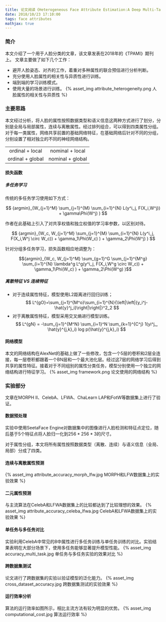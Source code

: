 ```yaml
---
title: 论文阅读《Heterogeneous Face Attribute Estimation:A Deep Multi-Task Learning Approach》
date: 2018/10/23 17:10:00
tags: face attributes
mathjax: true
---
```


### 简介
本文介绍了一个用于人脸分类的文章，该文章发表在2018年的《TPAMI》期刊上。
文章主要做了如下几个工作：
- 避开人脸姿态、对齐的工作，着重对多种属性的联合预估进行分析判断。
- 充分使用人脸属性的相关性与异质性进行训练。
- 端到端的学习训练模式。
- 使用大量的场景进行训练。
{% asset_img attribute_heterogeneity.png 人脸属性的相关性与异质性 %}

### 主要思路
本文经过分析，将人脸的属性按照数据类型和语义信息这两种方式进行了划分，分别是全局与局部属性，连续与离散属性。经过排列组合，可以得到四类属性分组。
对于每一类属性，网络共享前置的基础网络特征，在基础网络后针对不同的分组，分别设置了相对独立的不同的神经网络结构。

| | |
| :------: | :------: |
| ordinal + local | nominal + local |
| ordinal + global | nominal + global |

#### 损失函数
##### 多任务学习
传统的多任务学习使用如下方式：

$$
{argmin}_{W_{j=1}^M} \sum_{j=1}^{M} \sum_{i=1}^{N} L(y^i_j, F(X_i,W^j)) + \gamma\Phi(W^j) )
$$

作者在此基础上引入了对共享权值和独立权值的学习率参数，以区别对待。

$$
{argmin}_{W_c, W_{j=1}^M} \sum_{j=1}^{M} \sum_{i=1}^{N} 
L(y^i_j, F(X_i,W^j \circ W_c)) + \gamma_1\Phi(W_c) ) + \gamma_2\Phi(W^j) )
$$

针对分组多任务学习，损失函数相应地调整为：

$${argmin}_{W_c, W_{j=1}^M} \sum_{g=1}^G \sum_{j=1}^{M^g} \sum_{i=1}^{N} 
\lambda^g L^g(y^i_j, F(X_i,W^g \circ W_c)) + \gamma_1\Phi(W_c) ) + \gamma_2\Phi(W^g) )$$

##### 离散特征 VS 连续特征
- 对于连续属性特征，模型使用L2距离进行回归训练；
$$
L^{gO}=\sum_{j=1}^{M^o}\sum_{i=1}^{N}{\left|\left|{y_i^j-\hat{y}^j_i}\right|\right|}^2_2
$$
- 对于离散属性特征，模型采用交叉熵进行模型训练。
$$
L^{gN} = -\sum_{j=1}^{M^N} \sum_{i=1}^N \sum_{k=1}^{C^j} 1(yi^j_, \hat{y}^{j,k}_i) log p(\hat{y}^{j,k}_i)
$$

#### 网络模型
本文的网络结构在AlexNet的基础上做了一些修改，包含一个5层的卷积和2层全连接，每一层卷积都跟着一个BN层和一个最大池化层。经过这7层的网络学习后得到共享的属性特征。接着对于不同组别的属性分类任务，模型分别使用一个独立的网络结构进行特征学习。
{% asset_img framework.png 论文使用的网络结构 %}


### 实验部分
文章在MORPH II、CelebA、LFWA、ChaLearn LAP和FotW等数据集上进行了验证。

#### 数据预处理
实验中使用SeetaFace Engine对数据集中的图像进行人脸检测和特征点定位，随后基于5个特征点将人脸归一化到$256 \ast 256 \ast 3$的尺寸。

对于属性分组，本文将所有属性按照数据类型（离散、连续）与语义信息（全局、局部）分成了四类。

#### 连续与离散属性预测
{% asset_img attribute_accuracy_morph_lfw.jpg MORPH和LFW数据集上的实验效果 %}

#### 二元属性预测
与主流算法在CelebA和LFWA数据集上的比较都达到了比较理想的效果。
{% asset_img attribute_accuracy_celeba_lfwa.jpg CelebA和LFWA数据集上的实验效果 %}

#### 单任务与多任务对比
实验利用CelebA中常见的8中属性进行多任务训练与单任务训练的对比。实验结果表明在大部分场景下，使用多任务能够显著提升模型性能。
{% asset_img accuracy_multi_task.jpg 单任务与多任务实验的效果对比 %}

#### 跨数据集测试
论文进行了跨数据集的实验以验证模型的泛化能力。
{% asset_img cross_dataset_accuracy.jpg 跨数据集测试的实验效果 %}

#### 运行效率分析
算法的运行效率如图所示，相比主流方法有较为明显的优势。
{% asset_img computational_cost.jpg 算法运行效率 %}

